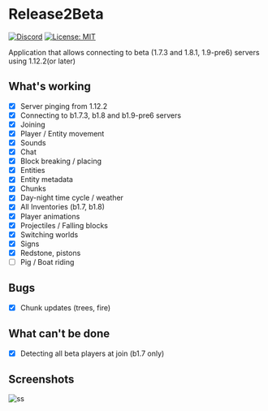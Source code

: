 # Release2Beta
[![Discord](https://img.shields.io/discord/684429844947271767.svg?label=Discord)](https://discord.gg/v6xsRdc)
[![License: MIT](https://img.shields.io/badge/license-MIT-red.svg)](LICENSE)

Application that allows connecting to beta (1.7.3 and 1.8.1, 1.9-pre6) servers using 1.12.2(or later)

## What's working
- [x] Server pinging from 1.12.2
- [x] Connecting to b1.7.3, b1.8 and b1.9-pre6 servers
- [x] Joining
- [x] Player / Entity movement
- [x] Sounds
- [x] Chat
- [x] Block breaking / placing
- [x] Entities
- [x] Entity metadata
- [x] Chunks
- [x] Day-night time cycle / weather
- [x] All Inventories (b1.7, b1.8)
- [x] Player animations
- [x] Projectiles / Falling blocks
- [x] Switching worlds 
- [x] Signs
- [x] Redstone, pistons
- [ ] Pig / Boat riding

## Bugs
- [x] Chunk updates (trees, fire)

## What can't be done
- [x] Detecting all beta players at join (b1.7 only)

## Screenshots
![ss](https://i.imgur.com/X3evGtw.png)

